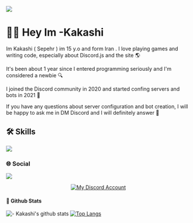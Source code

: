 <img src="https://cdn.discordapp.com/attachments/948900073880825908/1086332526370500679/kj.jpg">

# 👋🏻 Hey Im -Kakashi
Im Kakashi ( Sepehr ) im 15 y.o and form Iran . I love playing games and writing code, especially about Discord.js and the site 🌎

It's been about 1 year since I entered programming seriously and I'm considered a newbie 🔍

I joined the Discord community in 2020 and started confing servers and bots in 2021 🍷

If you have any questions about server configuration and bot creation, I will be happy to ask me in DM Discord and I will definitely answer 🧡

## 🛠 Skills
<img src="https://cdn.discordapp.com/attachments/948900073880825908/1086337206878208030/Untitled_design.png">

### 🌐 Social
<img src="https://cdn.discordapp.com/attachments/948900073880825908/1086339154071257168/Untitled_design.png">
<p align="center">
  <a href="https://discord.com/users/767483040279560232" target="_blank">
    <img alt="My Discord Account" src="https://discord.c99.nl/widget/theme-1/"  />
  </a>
</p>

#### 🚀 Github Stats
![- Kakashi's github stats](https://github-readme-stats.vercel.app/api?username=Kakashi880)
[![Top Langs](https://github-readme-stats.vercel.app/api/top-langs/?username=Kakashi880)](https://github.com/Kakashi880/github-readme-stats)
